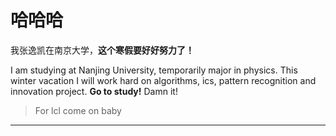 # 哈哈哈

我张逸凯在南京大学，**这个寒假要好好努力了！**

I am studying at Nanjing University, temporarily major in physics. This winter vacation I will work hard on algorithms, ics, pattern recognition and innovation project. **Go to study!** Damn it!

> For lcl come on baby

--------------------------------------
